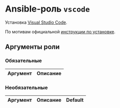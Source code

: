 # Ansible-роль `vscode`

Установка [Visual Studio Code](https://code.visualstudio.com/).

По мотивам официальной [инструкции по установке](https://code.visualstudio.com/docs/setup/linux).

## Аргументы роли

### Обязательные

| Аргумент | Описание
| -------- | --------

### Необязательные

| Аргумент | Описание | Default
| -------- | -------- | -------
